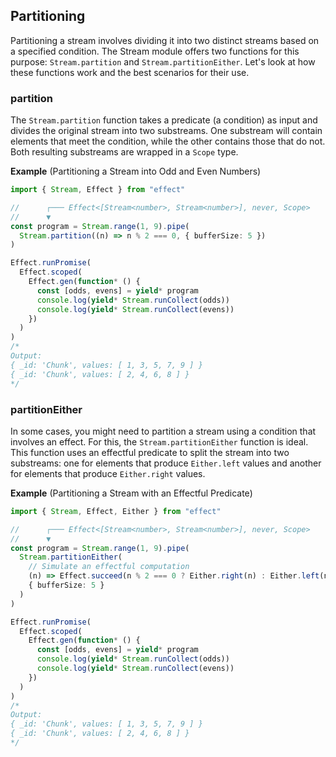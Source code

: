 ## Partitioning

Partitioning a stream involves dividing it into two distinct streams based on a specified condition. The Stream module offers two functions for this purpose: `Stream.partition` and `Stream.partitionEither`. Let's look at how these functions work and the best scenarios for their use.

### partition

The `Stream.partition` function takes a predicate (a condition) as input and divides the original stream into two substreams. One substream will contain elements that meet the condition, while the other contains those that do not. Both resulting substreams are wrapped in a `Scope` type.

**Example** (Partitioning a Stream into Odd and Even Numbers)

```ts twoslash
import { Stream, Effect } from "effect"

//      ┌─── Effect<[Stream<number>, Stream<number>], never, Scope>
//      ▼
const program = Stream.range(1, 9).pipe(
  Stream.partition((n) => n % 2 === 0, { bufferSize: 5 })
)

Effect.runPromise(
  Effect.scoped(
    Effect.gen(function* () {
      const [odds, evens] = yield* program
      console.log(yield* Stream.runCollect(odds))
      console.log(yield* Stream.runCollect(evens))
    })
  )
)
/*
Output:
{ _id: 'Chunk', values: [ 1, 3, 5, 7, 9 ] }
{ _id: 'Chunk', values: [ 2, 4, 6, 8 ] }
*/
```

### partitionEither

In some cases, you might need to partition a stream using a condition that involves an effect. For this, the `Stream.partitionEither` function is ideal. This function uses an effectful predicate to split the stream into two substreams: one for elements that produce `Either.left` values and another for elements that produce `Either.right` values.

**Example** (Partitioning a Stream with an Effectful Predicate)

```ts twoslash
import { Stream, Effect, Either } from "effect"

//      ┌─── Effect<[Stream<number>, Stream<number>], never, Scope>
//      ▼
const program = Stream.range(1, 9).pipe(
  Stream.partitionEither(
    // Simulate an effectful computation
    (n) => Effect.succeed(n % 2 === 0 ? Either.right(n) : Either.left(n)),
    { bufferSize: 5 }
  )
)

Effect.runPromise(
  Effect.scoped(
    Effect.gen(function* () {
      const [odds, evens] = yield* program
      console.log(yield* Stream.runCollect(odds))
      console.log(yield* Stream.runCollect(evens))
    })
  )
)
/*
Output:
{ _id: 'Chunk', values: [ 1, 3, 5, 7, 9 ] }
{ _id: 'Chunk', values: [ 2, 4, 6, 8 ] }
*/
```
